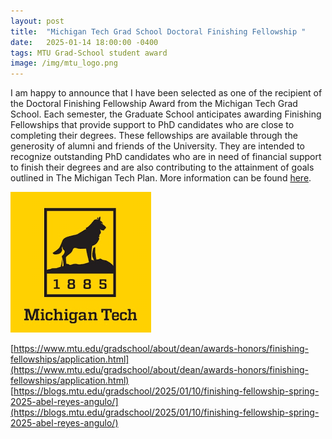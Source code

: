 ```yaml
---
layout: post
title:  "Michigan Tech Grad School Doctoral Finishing Fellowship "
date:   2025-01-14 18:00:00 -0400
tags: MTU Grad-School student award
image: /img/mtu_logo.png
---
```

I am happy to announce that I have been selected as one of the recipient of the Doctoral Finishing Fellowship Award from the Michigan Tech Grad School. 
Each semester, the Graduate School anticipates awarding Finishing Fellowships that provide support to PhD candidates who are close to completing their degrees. These fellowships are available through the generosity of alumni and friends of the University. They are intended to recognize outstanding PhD candidates who are in need of financial support to finish their degrees and are also contributing to the attainment of goals outlined in The Michigan Tech Plan. 
More information can be found [here](https://www.mtu.edu/gradschool/about/dean/awards-honors/finishing-fellowships/application.html).


![](/img/mtu_logo.png)
<br>

[https://www.mtu.edu/gradschool/about/dean/awards-honors/finishing-fellowships/application.html](https://www.mtu.edu/gradschool/about/dean/awards-honors/finishing-fellowships/application.html)
[https://blogs.mtu.edu/gradschool/2025/01/10/finishing-fellowship-spring-2025-abel-reyes-angulo/](https://blogs.mtu.edu/gradschool/2025/01/10/finishing-fellowship-spring-2025-abel-reyes-angulo/)